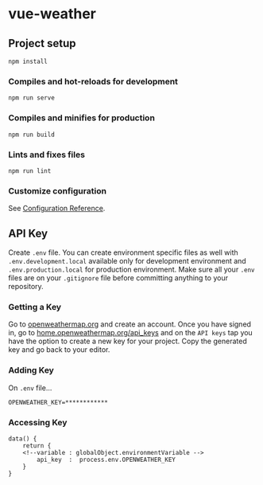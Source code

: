 # vue-weather

## Project setup

```
npm install
```

### Compiles and hot-reloads for development

```
npm run serve
```

### Compiles and minifies for production

```
npm run build
```

### Lints and fixes files

```
npm run lint
```

### Customize configuration

See [Configuration Reference](https://cli.vuejs.org/config/).

## API Key

Create `.env` file. You can create environment specific files as well with `.env.development.local` available only for development environment and `.env.production.local` for production environment. Make sure all your `.env` files are on your `.gitignore` file before committing anything to your repository.

### Getting a Key

Go to [openweathermap.org](https://openweathermap.org/) and create an account. Once you have signed in, go to [home.openweathermap.org/api_keys](https://home.openweathermap.org/api_keys) and on the `API keys` tap you have the option to create a new key for your project. Copy the generated key and go back to your editor.

### Adding Key

On `.env` file...

```
OPENWEATHER_KEY=************
```

### Accessing Key

```
data() {
    return {
    <!--variable : globalObject.environmentVariable -->
        api_key  :  process.env.OPENWEATHER_KEY
    }
}
```
